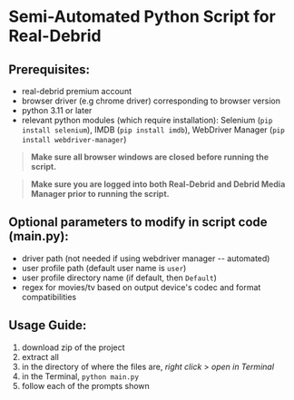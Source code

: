 # Semi-Automated Python Script for Real-Debrid

## Prerequisites: 
* real-debrid premium account 
* browser driver (e.g chrome driver) corresponding to browser version
* python 3.11 or later
* relevant python modules (which require installation): Selenium (`pip install selenium`), IMDB (`pip install imdb`), WebDriver Manager (`pip install webdriver-manager`)

> **Make sure all browser windows are closed before running the script.**

> **Make sure you are logged into both Real-Debrid and Debrid Media Manager prior to running the script.**

## Optional parameters to modify in script code (main.py):
* driver path (not needed if using webdriver manager -- automated)
* user profile path (default user name is `user`)
* user profile directory name (if default, then `Default`)
* regex for movies/tv based on output device's codec and format compatibilities

## Usage Guide:
1. download zip of the project
2. extract all
3. in the directory of where the files are, *right click* > *open in Terminal*
4. in the Terminal, `python main.py`
5. follow each of the prompts shown